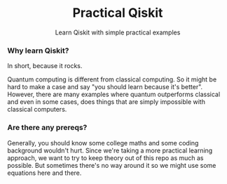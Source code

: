 <div align=center>

# Practical Qiskit

Learn Qiskit with simple practical examples

</div>

### Why learn Qiskit?

In short, because it rocks.

Quantum computing is different from classical computing. So it might be hard to make a case and say "you should learn because it's better". However, there are many examples where quantum outperforms classical and even in some cases, does things that are simply impossible with classical computers.

### Are there any prereqs?

Generally, you should know some college maths and some coding background wouldn't hurt. Since we're taking a more practical learning approach, we want to try to keep theory out of this repo as much as possible. But sometimes there's no way around it so we might use some equations here and there.
